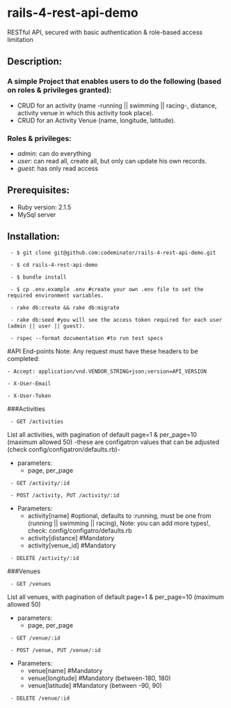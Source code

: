 # rails-4-rest-api-demo
RESTful API, secured with basic authentication &amp; role-based access limitation

## Description:

### A simple Project that enables users to do the following (based on roles & privileges granted):

- CRUD for an activity (name -running || swimming || racing-, distance, activity venue in which this activity took place).
- CRUD for an Activity Venue (name, longitude, latitude).

### Roles & privileges:

 - *admin*: can do everything
 - *user*: can read all, create all, but only can update his own records.
 - *guest*: has only read access


## Prerequisites:
 - Ruby version: 2.1.5
 - MySql server


## Installation:

```
 - $ git clone git@github.com:codeminator/rails-4-rest-api-demo.git
```

```
 - $ cd rails-4-rest-api-demo
```

```
 - $ bundle install
```

```
 - $ cp .env.example .env #create your own .env file to set the required environment variables.
```

```
 - rake db:create && rake db:migrate
```

```
 - rake db:seed #you will see the access token required for each user (admin || user || guest).
```

```
 - rspec --format documentation #to run test specs
```

#API End-points
Note: Any request must have these headers to be completed:


 ```
 - Accept: application/vnd.VENDOR_STRING+json;version=API_VERSION
 ```

 ```
 - X-User-Email
 ```

 ```
 - X-User-Token
 ```

###Activities

```
 - GET /activities
```

List all activities, with pagination of default page=1 & per_page=10 (maximum allowed 50) -these are configatron values that can be adjusted (check config/configatron/defaults.rb)-
 - parameters: 
     - page, per_page

```
 - GET /activity/:id
```

```
 - POST /activity, PUT /activity/:id
```

 - Parameters:
     - activity[name] #optional, defaults to :running, must be one from (running || swimming || racing), Note: you can add more types!, check: config/configatro/defaults.rb
     - activity[distance] #Mandatory
     - activity[venue_id] #Mandatory

```
 - DELETE /activity/:id
```

###Venues
```
 - GET /venues
```

 List all venues, with pagination of default page=1 & per_page=10 (maximum allowed 50)
 - parameters: 
     - page, per_page

```
 - GET /venue/:id
```

```
 - POST /venue, PUT /venue/:id
```

 - Parameters:
     - venue[name] #Mandatory
     - venue[longitude] #Mandatory (between-180, 180)
     - venue[latitude] #Mandatory (between -90, 90)
```
 - DELETE /venue/:id
```

            